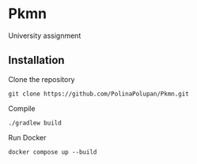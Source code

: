 # Pkmn
University assignment

## Installation

Clone the repository
```
git clone https://github.com/PolinaPolupan/Pkmn.git
```
Compile
```
./gradlew build
```
Run Docker
```
docker compose up --build
```
